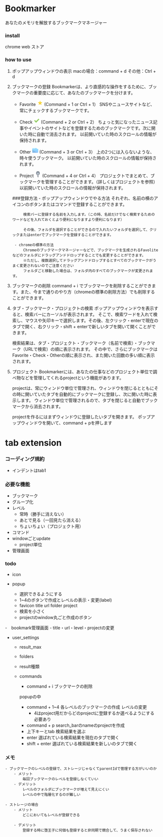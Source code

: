 # Bookmarker
あなたのメモリを解放するブックマークマネージャー

### install
chrome web ストア


### how to use
1. ポップアップウィンドウの表示
    macの場合：command + d
    その他：Ctrl + d
    
    
2. ブックマークの登録
    Bookmarkerは、より直感的な操作をするために、ブックマークの重要度に応じて、あなたのブックマークを分けます。
    
    - Favorite <img src="images/favorites.png" width="20px"> (Command + 1 or Ctrl + 1）
        SNSやニュースサイトなど、常にチェックするブックマークです。
        
    - Check <img src="images/check.png" width="20px"> (Command + 2 or Ctrl + 2）
        ちょっと気になったニュース記事やイベントのサイトなどを登録するためのブックマークです。次に開いた時に自動で消去されます。
        以前開いていた時のスクロールの情報が保持されます。
        
    - Other <img src="images/other.png" width="20px"> (Command + 3 or Ctrl + 3）
        上の2つには入らないような、時々使うブックマーク。
        以前開いていた時のスクロールの情報が保持されます。
       
    - Project <img src="images/project.png" width="20px"> (Command + 4 or Ctrl + 4）
        プロジェクトでまとめて、ブックマークを管理することができます。（詳しくはプロジェクトを参照）
        以前開いていた時のスクロールの情報が保持されます。
        
    ###登録方法
        - ポップアップウィンドウでやる方法
            それぞれ、名前の横のアイコンのボタンまたはコマンドで登録することができます。
            
            検索バーに登録する名前を入力します。（この時、名前だけでなく検索するためのワードなどを入れておくとより便利になりますより便利になります）
            
            その後、フォルダを選択することができるので入れたいフォルダを選択して、クリックまたはenterでブックマークを登録することができます。
        
        - chromeの標準の方法
            Chromeのブックマークマネージャーなどで、ブックマークを生成されるFavoliteなどのフォルダにドラッグアンドドロップすることでも変更することができます。
            ※ただし、複数選択してドラッグアンドドロップするとすべてのブックマークがうまく変更されないのでご注意ください
            フォルダごと移動した場合は、フォルダ内のすべてのブックマークが変更されます。
    
  
3. ブックマークの削除
    command + i でブックマークを削除することができます。また、今まで通りのやり方（chromeの標準の削除方法）でも削除することができます。


4. タブ・ブックマーク・プロジェクトの検索
    ポップアップウィンドウを表示すると、検索バーにカーソルが表示されます。
    そこで、検索ワードを入れて検索し、マウスや矢印キーで選択します。その後、左クリック・enterで現在のタブで開く、右クリック・shift + enterで新しいタブを開いて開くことができます。
    
    検索結果は、タブ・プロジェクト・ブックマーク（名前で検索）・ブックマーク（URLで検索）の順に表示されます。
    その中で、さらにブックマークはFavorite・Check・Otherの順に表示され、また開いた回数の多い順に表示されます。

5. プロジェクト
    Bookmarkerには、あなたの仕事などのプロジェクト単位で調べ物などを管理してくれるprojectという機能があります。
    
    projectは、常にウィンドウ単位で管理され、ウィンドウを閉じるとともにその時に開いていたタブを自動的にブックマークに登録し、次に開いた時に表示します。
    ウィンドウ単位で管理されるので、タブを閉じると自動でブックマークから消去されます。
    
    projectを作るにはまずウィンドウに登録したいタブを開きます。
    ポップアップウィンドウを開いて、command + pを押します
    
 
    












# tab extension
### コーディング規約
- インデントはtab1

### 必要な機能
- ブックマーク
- グループ化
- レベル
	- 常時（勝手に消えない）
	- あとで見る（一回見たら消える）
	- ちょいちょい（プロジェクト用）
- コマンド
- windowごとupdate
	- project単位
- 管理画面



### todo
- icon

- popup
    - 選択できるようにする
    - 1~4のボタンで作成とレベルの表示・変更(label)
    - favicon title url folder project
    - 検索を小さく
    - projectのwindow丸ごと作成のボタン

-　bookmark管理画面
    - title・url・level・projectの変更

- user_settings
    - result_max
    - folders
    - result種類
    - commands
        - command + i
            ブックマークの削除

        popupの中
        - command + 1~4
            各レベルのブックマークの作成
            レベルの変更
            * 4はproject用だからどのprojectに登録するか選べるようにする必要あり
        - command + p
            search_barのnameのprojectを作成
        - 上下キーとtab
            検索結果を選ぶ
        - enter
            選ばれている検索結果を現在のタブで開く
        - shift + enter
            選ばれている検索結果を新しいのタブで開く


### メモ
    - ブックマークのレベルの登録で、ストレージじゃなくてparentIdで管理する方がいいのか
        - メリット
            毎回ブックマークのレベルを登録しなくていい
        - デメリット
            レベルのフォルダにブックマークが増えて見えにくい
            レベルの中で階層化するのが難しい

    - ストレージの場合
        - メリット
            どこにおいてもレベルが登録できる

        - デメリット
            登録する時に堕王子に何個も登録すると非同期で競合して、うまく保存されない